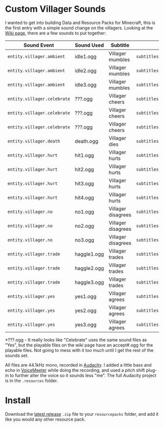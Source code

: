 # Custom Villager Sounds
I wanted to get into building Data and Resource Packs for Minecraft, this is the first entry with a simple sound change on the villagers. Looking at the [Wiki page](https://minecraft.gamepedia.com/Villager), there are a few sounds to put together:

Sound Event | Sound Used | Subtitle | Subtitle ID | My Take
----- | -------- | ------------- | --------------- | -------
`entity.villager.ambient` | idle1.ogg | Villager mumbles | `subtitles.entity.villager.ambient` | "Hello"
`entity.villager.ambient` | idle2.ogg | Villager mumbles | `subtitles.entity.villager.ambient` | "How *you* doin?"
`entity.villager.ambient` | idle3.ogg | Villager mumbles | `subtitles.entity.villager.ambient` | "Hi"
`entity.villager.celebrate` | ???.ogg | Villager cheers | `subtitles.entity.villager.celebrate` | "?"
`entity.villager.celebrate` | ???.ogg | Villager cheers | `subtitles.entity.villager.celebrate` | "?"
`entity.villager.celebrate` | ???.ogg | Villager cheers | `subtitles.entity.villager.celebrate` | "?"
`entity.villager.death` | death.ogg | Villager dies | `subtitles.entity.villager.death` | "Avenge me"
`entity.villager.hurt` | hit1.ogg | Villager hurts | `subtitles.entity.villager.hurt` | "Owww"
`entity.villager.hurt` | hit2.ogg | Villager hurts | `subtitles.entity.villager.hurt` | "That's not a tickle"
`entity.villager.hurt` | hit3.ogg | Villager hurts | `subtitles.entity.villager.hurt` | "ooff"
`entity.villager.hurt` | hit4.ogg | Villager hurts | `subtitles.entity.villager.hurt` | "Engggghhhh"
`entity.villager.no` | no1.ogg | Villager disagrees | `subtitles.entity.villager.no` | "Oh no&hellip;"
`entity.villager.no` | no2.ogg | Villager disagrees | `subtitles.entity.villager.no` | "Nah"
`entity.villager.no` | no3.ogg | Villager disagrees | `subtitles.entity.villager.no` | "That's a no"
`entity.villager.trade` | haggle1.ogg | Villager trades | `subtitles.entity.villager.trading` | "Sure"
`entity.villager.trade` | haggle2.ogg | Villager trades | `subtitles.entity.villager.trading` | "I'll take it"
`entity.villager.trade` | haggle3.ogg | Villager trades | `subtitles.entity.villager.trading` | "Looks good to me"
`entity.villager.yes` | yes1.ogg | Villager agrees | `subtitles.entity.villager.yes` | "Oh yeah&hellip;"
`entity.villager.yes` | yes2.ogg | Villager agrees | `subtitles.entity.villager.yes` | "Yeah"
`entity.villager.yes` | yes3.ogg | Villager agrees | `subtitles.entity.villager.yes` | "That's a yes"

*???.ogg - It really looks like "Celebrate" uses the same sound files as "Yes", but the playable files on the wiki page have an accept#.ogg for the playable files. Not going to mess with it too much until I get the rest of the sounds set.

All files are 44.1kHz mono, recorded in [Audacity](https://www.audacityteam.org/). I added a little bass and echo in [VoiceMeeter](https://www.vb-audio.com/Voicemeeter/banana.htm) while doing the recording, and used a pitch shift plug-in to further alter the voice so it sounds less "me". The full Audacity project is in the `.resources` folder.

# Install
Download the [latest release](https://github.com/AnonJr/Minecraft-Villager-Voices/releases) `.zip` file to your `resourcepacks` folder, and add it like you would any other resource pack.